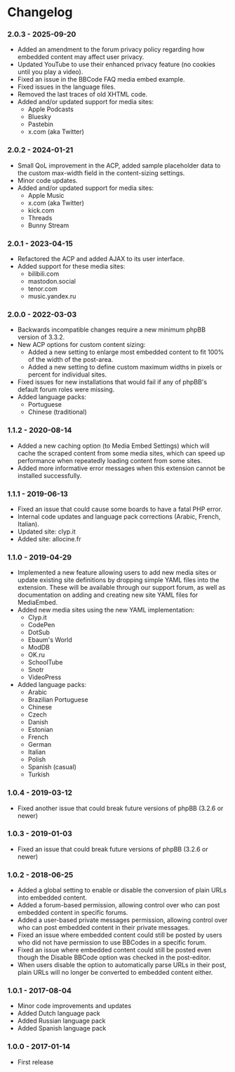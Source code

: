 # Changelog

### 2.0.3 - 2025-09-20

- Added an amendment to the forum privacy policy regarding how embedded content may affect user privacy.
- Updated YouTube to use their enhanced privacy feature (no cookies until you play a video).
- Fixed an issue in the BBCode FAQ media embed example.
- Fixed issues in the language files.
- Removed the last traces of old XHTML code.
- Added and/or updated support for media sites:
  - Apple Podcasts
  - Bluesky
  - Pastebin
  - x.com (aka Twitter)

### 2.0.2 - 2024-01-21

- Small QoL improvement in the ACP, added sample placeholder data to the custom max-width field in the content-sizing settings.
- Minor code updates.
- Added and/or updated support for media sites:
  - Apple Music
  - x.com (aka Twitter)
  - kick.com
  - Threads
  - Bunny Stream

### 2.0.1 - 2023-04-15

- Refactored the ACP and added AJAX to its user interface.
- Added support for these media sites:
  - bilibili.com
  - mastodon.social
  - tenor.com
  - music.yandex.ru

### 2.0.0 - 2022-03-03

- Backwards incompatible changes require a new minimum phpBB version of 3.3.2.
- New ACP options for custom content sizing:
  - Added a new setting to enlarge most embedded content to fit 100% of the width of the post-area.
  - Added a new setting to define custom maximum widths in pixels or percent for individual sites.
- Fixed issues for new installations that would fail if any of phpBB's default forum roles were missing.
- Added language packs:
  - Portuguese
  - Chinese (traditional)

### 1.1.2 - 2020-08-14

- Added a new caching option (to Media Embed Settings) which will cache the scraped content from some media sites, which can speed up performance when repeatedly loading content from some sites.
- Added more informative error messages when this extension cannot be installed successfully.

### 1.1.1 - 2019-06-13

- Fixed an issue that could cause some boards to have a fatal PHP error.
- Internal code updates and language pack corrections (Arabic, French, Italian).
- Updated site: clyp.it
- Added site: allocine.fr

### 1.1.0 - 2019-04-29

- Implemented a new feature allowing users to add new media sites or update 
existing site definitions by dropping simple YAML files into the extension. 
These will be available through our support forum, as well as documentation 
on adding and creating new site YAML files for MediaEmbed.
- Added new media sites using the new YAML implementation:
  - Clyp.it
  - CodePen
  - DotSub
  - Ebaum's World
  - ModDB
  - OK.ru
  - SchoolTube
  - Snotr
  - VideoPress
- Added language packs:
  - Arabic
  - Brazilian Portuguese
  - Chinese
  - Czech
  - Danish
  - Estonian
  - French
  - German
  - Italian
  - Polish
  - Spanish (casual)
  - Turkish

### 1.0.4 - 2019-03-12

- Fixed another issue that could break future versions of phpBB (3.2.6 or newer)

### 1.0.3 - 2019-01-03

- Fixed an issue that could break future versions of phpBB (3.2.6 or newer)

### 1.0.2 - 2018-06-25

- Added a global setting to enable or disable the conversion of plain URLs into embedded content.
- Added a forum-based permission, allowing control over who can post embedded content in specific forums.
- Added a user-based private messages permission, allowing control over who can post embedded content in their private messages.
- Fixed an issue where embedded content could still be posted by users who did not have permission to use BBCodes in a specific forum.
- Fixed an issue where embedded content could still be posted even though the Disable BBCode option was checked in the post-editor.
- When users disable the option to automatically parse URLs in their post, plain URLs will no longer be converted to embedded content either.

### 1.0.1 - 2017-08-04

- Minor code improvements and updates
- Added Dutch language pack
- Added Russian language pack
- Added Spanish language pack

### 1.0.0 - 2017-01-14

- First release
